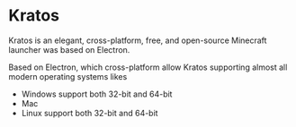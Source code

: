 # Kratos
Kratos is an elegant, cross-platform, free, and open-source Minecraft launcher was based on Electron.

Based on Electron, which cross-platform allow Kratos supporting almost all modern operating systems likes
- Windows support both 32-bit and 64-bit
- Mac
- Linux support both 32-bit and 64-bit

